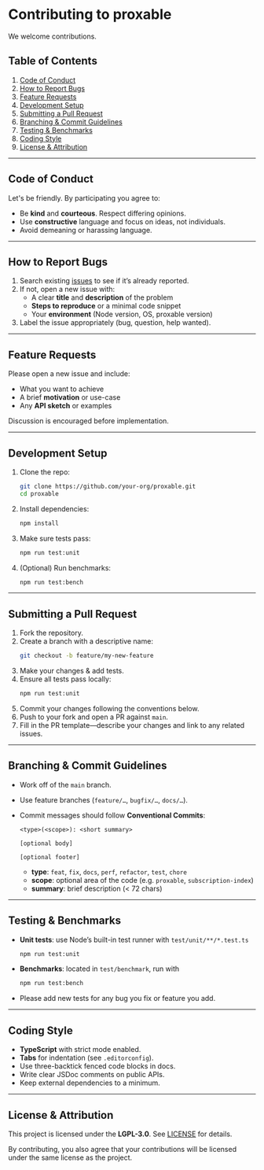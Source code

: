 # Contributing to proxable

We welcome contributions.

## Table of Contents

1. [Code of Conduct](#code-of-conduct)
2. [How to Report Bugs](#how-to-report-bugs)
3. [Feature Requests](#feature-requests)
4. [Development Setup](#development-setup)
5. [Submitting a Pull Request](#submitting-a-pull-request)
6. [Branching & Commit Guidelines](#branching--commit-guidelines)
7. [Testing & Benchmarks](#testing--benchmarks)
8. [Coding Style](#coding-style)
9. [License & Attribution](#license--attribution)

---

## Code of Conduct

Let's be friendly. By participating you agree to:

- Be **kind** and **courteous**. Respect differing opinions.
- Use **constructive** language and focus on ideas, not individuals.
- Avoid demeaning or harassing language.

---

## How to Report Bugs

1. Search existing [issues](https://github.com/your-org/proxable/issues) to see if it’s already reported.
2. If not, open a new issue with:
	- A clear **title** and **description** of the problem
	- **Steps to reproduce** or a minimal code snippet
	- Your **environment** (Node version, OS, proxable version)
3. Label the issue appropriately (bug, question, help wanted).

---

## Feature Requests

Please open a new issue and include:

- What you want to achieve
- A brief **motivation** or use-case
- Any **API sketch** or examples

Discussion is encouraged before implementation.

---

## Development Setup

1. Clone the repo:
	```bash
	git clone https://github.com/your-org/proxable.git
	cd proxable
	```

2. Install dependencies:
	```bash
	npm install
	```

3. Make sure tests pass:
	```bash
	npm run test:unit
	```
4. (Optional) Run benchmarks:
	```bash
	npm run test:bench
	```

---

## Submitting a Pull Request

1. Fork the repository.
2. Create a branch with a descriptive name:
	```bash
	git checkout -b feature/my-new-feature
	```
3. Make your changes & add tests.
4. Ensure all tests pass locally:
	```bash
	npm run test:unit
	```
5. Commit your changes following the conventions below.
6. Push to your fork and open a PR against `main`.
7. Fill in the PR template—describe your changes and link to any related issues.

---

## Branching & Commit Guidelines

- Work off of the `main` branch.
- Use feature branches (`feature/…`, `bugfix/…`, `docs/…`).
- Commit messages should follow **Conventional Commits**:

  ```
  <type>(<scope>): <short summary>

  [optional body]

  [optional footer]
  ```

  - **type**: `feat`, `fix`, `docs`, `perf`, `refactor`, `test`, `chore`
  - **scope**: optional area of the code (e.g. `proxable`, `subscription-index`)
  - **summary**: brief description (< 72 chars)

---

## Testing & Benchmarks

- **Unit tests**: use Node’s built-in test runner with `test/unit/**/*.test.ts`
	```bash
	npm run test:unit
	```
- **Benchmarks**: located in `test/benchmark`, run with
	```bash
	npm run test:bench
	```
- Please add new tests for any bug you fix or feature you add.

---

## Coding Style

- **TypeScript** with strict mode enabled.
- **Tabs** for indentation (see `.editorconfig`).
- Use three-backtick fenced code blocks in docs.
- Write clear JSDoc comments on public APIs.
- Keep external dependencies to a minimum.

---

## License & Attribution

This project is licensed under the **LGPL-3.0**. See [LICENSE](./LICENSE) for details.

By contributing, you also agree that your contributions will be licensed under the same license as the project.
